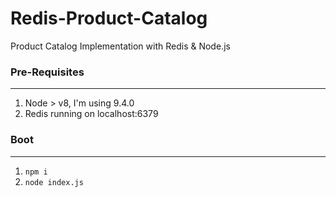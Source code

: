 # Redis-Product-Catalog
Product Catalog Implementation with Redis &amp; Node.js

### Pre-Requisites
-----
1. Node > v8, I'm using 9.4.0
2. Redis running on localhost:6379

### Boot
-----
1. `npm i`
2. `node index.js`

